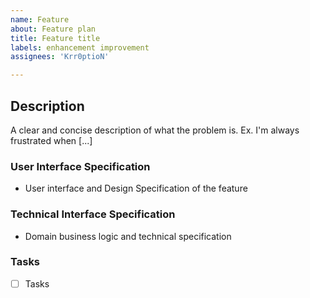 ```yaml
---
name: Feature
about: Feature plan 
title: Feature title
labels: enhancement improvement
assignees: 'Krr0ptioN'

---
```


## Description
A clear and concise description of what the problem is. Ex. I'm always frustrated when [...]

### User Interface Specification
- User interface and Design Specification of the feature

### Technical Interface Specification
- Domain business logic and technical specification

### Tasks

- [ ] Tasks
